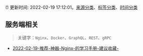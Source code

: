 :alarm_clock: 更新时间: 2022-02-19 17:12:01。[来源分类](../README.md)、[标签分类](../TAGS.md)、[时间分类](../TIMELINE.md)

## 服务端相关


> 关键字：`Nginx`、`Docker`、`GraphQL`、`REST`、`gRPC`



- [2022-02-19-推荐-神器-Nginx-的学习手册-建议收藏-](https://toutiao.io/k/6f1qaso) 